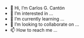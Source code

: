 - 👋 Hi, I’m Carlos G. Cantón
- 👀 I’m interested in ...
- 🌱 I’m currently learning ...
- 💞️ I’m looking to collaborate on ...
- 📫 How to reach me ...

<!---
CarlosCantonDS/CarlosCantonDS is a ✨ special ✨ repository because its `README.md` (this file) appears on your GitHub profile.
You can click the Preview link to take a look at your changes.
--->
